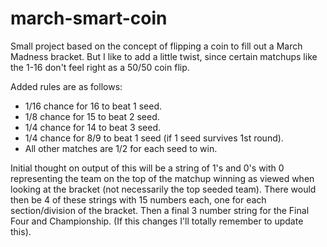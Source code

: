 # march-smart-coin

Small project based on the concept of flipping a coin to fill out a March Madness bracket. But I like to add a little twist, since certain matchups like the 1-16 don't feel right as a 50/50 coin flip.


Added rules are as follows: 
  * 1/16 chance for 16 to beat 1 seed.
  * 1/8 chance for 15 to beat 2 seed.
  * 1/4 chance for 14 to beat 3 seed.
  * 1/4 chance for 8/9 to beat 1 seed (if 1 seed survives 1st round).
  * All other matches are 1/2 for each seed to win.
  

Initial thought on output of this will be a string of 1's and 0's with 0 representing the team on the top of the matchup winning as viewed when looking at the bracket (not necessarily the top seeded team).
There would then be 4 of these strings with 15 numbers each, one for each section/division of the bracket. Then a final 3 number string for the Final Four and Championship.
(If this changes I'll totally remember to update this).
